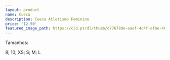 ```yaml
---
layout: product
name: Cueca
description: Cueca Atletismo Feminino
price: '12.50'
featured_image_path: https://cld.pt/dl/thumb/d776780e-eaef-4c4f-afbe-46f9aaf9351d/Cueca.png?size=xl&crop=false&format=png
---
```

<p>Tamanhos:
<p>8; 10; XS; S; M; L




 
